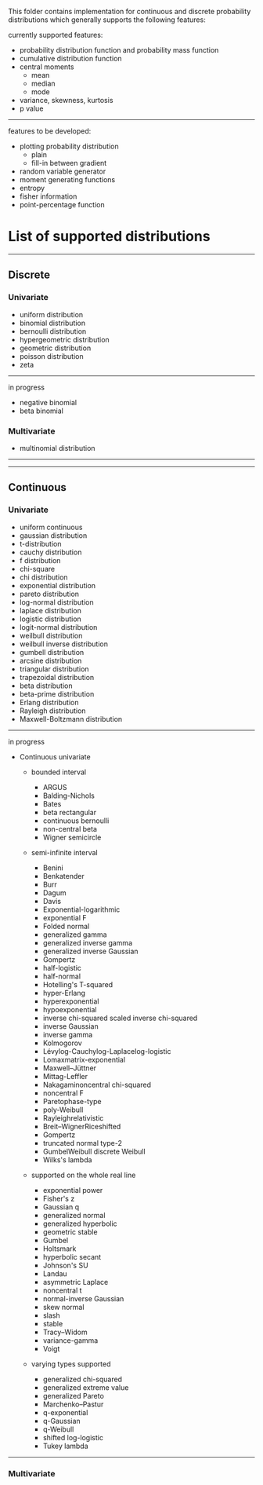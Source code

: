 This folder contains implementation for continuous and discrete probability distributions which generally supports the following features:

currently supported features:
- probability distribution function and probability mass function
- cumulative distribution function 
- central moments 
    - mean 
    - median
    - mode 
- variance, skewness, kurtosis
- p value
----
features to be developed:
- plotting probability distribution
    - plain
    - fill-in between gradient 
- random variable generator 
- moment generating functions 
- entropy
- fisher information
- point-percentage function 

# List of supported distributions 
---
## Discrete 
### Univariate 
- uniform distribution
- binomial distribution
- bernoulli distribution
- hypergeometric distribution
- geometric distribution
- poisson distribution
- zeta 
--- 
in progress 
- negative binomial 
- beta binomial
### Multivariate
- multinomial distribution
----
----
## Continuous
### Univariate 
- uniform continuous
- gaussian distribution
- t-distribution
- cauchy distribution
- f distribution
- chi-square
- chi distribution
- exponential distribution
- pareto distribution
- log-normal distribution
- laplace distribution
- logistic distribution
- logit-normal distribution
- weilbull distribution
- weilbull inverse distribution
- gumbell distribution
- arcsine distribution
- triangular distribution
- trapezoidal distribution
- beta distribution
- beta-prime distribution
- Erlang distribution
- Rayleigh distribution
- Maxwell-Boltzmann distribution
----
in progress
- Continuous univariate 
    - bounded interval
        - ARGUS
        - Balding-Nichols
        - Bates
        <!-- - beta -->
        - beta rectangular
        - continuous bernoulli
        <!-- - logit normal -->
        - non-central beta
        <!-- - uniform -->
        - Wigner semicircle
    - semi-infinite interval
        - Benini
        - Benkatender 
        <!-- - Beta prime -->
        - Burr
        <!-- - chi-squared -->
        <!-- - chi -->
        - Dagum
        - Davis
        - Exponential-logarithmic
        <!-- - Erlang -->
        - exponential F
        - Folded normal
        <!-- - Frechet -->
        <!-- - gamma -->
        - generalized gamma
        - generalized inverse gamma
        - generalized inverse Gaussian
        - Gompertz
        - half-logistic
        - half-normal
        - Hotelling's T-squared
        - hyper-Erlang
        - hyperexponential
        - hypoexponential
        - inverse chi-squared scaled inverse chi-squared
        - inverse Gaussian
        - inverse gamma
        - Kolmogorov
        - Lévylog-Cauchylog-Laplacelog-logistic
        <!-- - log-normal -->
        - Lomaxmatrix-exponential
        <!-- - Maxwell–Boltzmann -->
        - Maxwell–Jüttner
        - Mittag-Leffler
        - Nakagaminoncentral chi-squared
        - noncentral F
        - Paretophase-type
        - poly-Weibull
        - Rayleighrelativistic
        - Breit–WignerRiceshifted 
        - Gompertz
        - truncated normal type-2 
        - GumbelWeibull discrete Weibull
        - Wilks's lambda

    - supported on the whole real line 
        <!-- - Cauchy -->
        - exponential power
        - Fisher's z
        - Gaussian q
        - generalized normal
        - generalized hyperbolic
        - geometric stable
        - Gumbel
        - Holtsmark
        - hyperbolic secant
        - Johnson's SU
        - Landau
        <!-- - Laplace -->
        - asymmetric Laplace
        <!-- - logistic -->
        - noncentral t
        <!-- - normal (Gaussian) -->
        - normal-inverse Gaussian
        - skew normal
        - slash
        - stable
        <!-- - Student's t -->
        <!-- - type-1 Gumbel -->
        - Tracy–Widom
        - variance-gamma
        - Voigt
    - varying types supported
        - generalized chi-squared
        - generalized extreme value
        - generalized Pareto
        - Marchenko–Pastur
        - q-exponential
        - q-Gaussian
        - q-Weibull
        - shifted log-logistic
        - Tukey lambda

----
### Multivariate